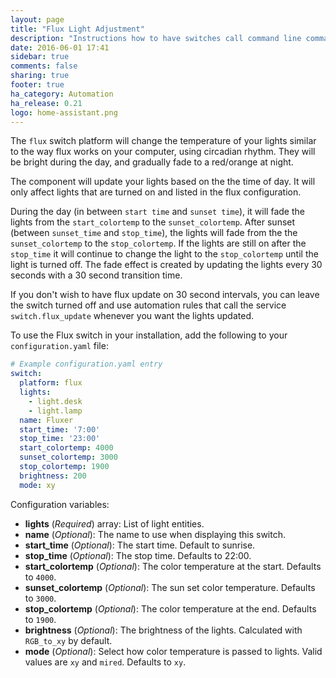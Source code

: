 ```yaml
---
layout: page
title: "Flux Light Adjustment"
description: "Instructions how to have switches call command line commands."
date: 2016-06-01 17:41
sidebar: true
comments: false
sharing: true
footer: true
ha_category: Automation
ha_release: 0.21
logo: home-assistant.png
---
```


The `flux` switch platform will change the temperature of your lights similar to the way flux works on your computer, using circadian rhythm. They will be bright during the day, and gradually fade to a red/orange at night.

The component will update your lights based on the the time of day. It will only affect lights that are turned on and listed in the flux configuration.

During the day (in between `start time` and `sunset time`), it will fade the lights from the `start_colortemp` to the `sunset_colortemp`.  After sunset (between `sunset_time` and `stop_time`), the lights will fade from the the `sunset_colortemp` to the `stop_colortemp`. If the lights are still on after the `stop_time` it will continue to change the light to the `stop_colortemp` until the light is turned off. The fade effect is created by updating the lights every 30 seconds with a 30 second transition time.

If you don't wish to have flux update on 30 second intervals, you can leave the switch turned off and use automation rules that call the service `switch.flux_update` whenever you want the lights updated.

To use the Flux switch in your installation, add the following to your `configuration.yaml` file:

```yaml
# Example configuration.yaml entry
switch:
  platform: flux
  lights:
    - light.desk
    - light.lamp
  name: Fluxer
  start_time: '7:00'
  stop_time: '23:00'
  start_colortemp: 4000
  sunset_colortemp: 3000
  stop_colortemp: 1900
  brightness: 200
  mode: xy
```

Configuration variables:

- **lights** (*Required*) array: List of light entities.
- **name** (*Optional*): The name to use when displaying this switch.
- **start_time** (*Optional*): The start time. Default to sunrise.
- **stop_time** (*Optional*): The stop time. Defaults to 22:00.
- **start_colortemp** (*Optional*): The color temperature at the start. Defaults to `4000`.
- **sunset_colortemp** (*Optional*): The sun set color temperature. Defaults to `3000`.
- **stop_colortemp** (*Optional*): The color temperature at the end. Defaults to `1900`.
- **brightness** (*Optional*): The brightness of the lights. Calculated with `RGB_to_xy` by default.
- **mode** (*Optional*): Select how color temperature is passed to lights. Valid values are `xy` and `mired`. Defaults to `xy`.

